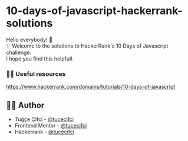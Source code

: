 # 10-days-of-javascript-hackerrank-solutions
Hello everybody! 👋 </br> 
✨ Welcome to the solutions to HackerRank's 10 Days of Javascript challenge. <br>
I hope you find this helpfull. <br>

  ### 🤌🏻 Useful resources
https://www.hackerrank.com/domains/tutorials/10-days-of-javascript

## 🏳️‍🌈 Author

- Tuğçe Çifci - [@tucecifci](https://github.com/tucecifci)
- Frontend Mentor - [@tucecifci](https://www.frontendmentor.io/profile/tucecifci)
- Hackerrank - [@tucecifci](https://www.hackerrank.com/profile/tucecifcii)

